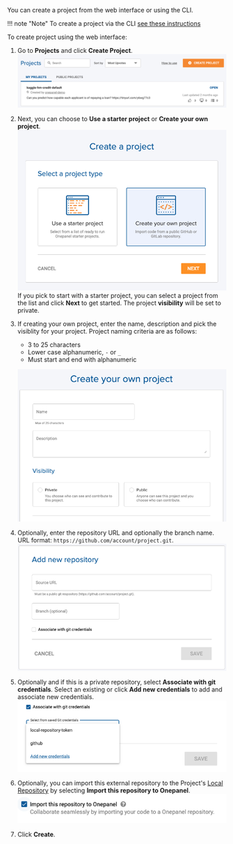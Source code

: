You can create a project from the web interface or using the CLI.

!!! note "Note"
    To create a project via the CLI [see these instructions](/cli/projects.md)

To create project using the web interface:

1. Go to **Projects** and click **Create Project**.
![](../assets/img/create-153606.png)

2. Next, you can choose to **Use a starter project** or **Create your own project**.
![](../assets/img/create-155111.png)
If you pick to start with a starter project, you can select a project from the list and click **Next** to get started. The project **visibility** will be set to private.

3. If creating your own project, enter the name, description and pick the visiblity for your project. Project naming criteria are as follows:
    - 3 to 25 characters
    - Lower case alphanumeric, `-` or `_`
    - Must start and end with alphanumeric
    
    ![](../assets/img/create-095157.png)

4. Optionally, enter the repository URL and optionally the branch name. URL format: `https://github.com/account/project.git`.
![](../assets/img/repositories-175524.png)

5. Optionally and if this is a private repository, select **Associate with git credentials**. Select an existing or click **Add new credentials** to add and associate new credentials.
![](../assets/img/repositories-175904.png)

6. Optionally, you can import this external repository to the Project's [Local Repository](/projects/epositories/#local-repository) by selecting **Import this repository to Onepanel**.
![](../assets/img/create-094404.png)

7. Click **Create**.